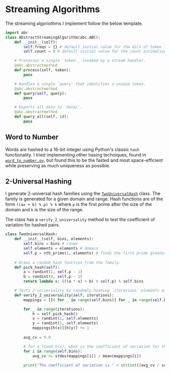# Streaming Algorithms

The streaming algoriothms I implement follow the below template.

```python
import abc
class AbstractStreamingAlgorithm(abc.ABC):
    def __init__(self):
        self.freqs = {} # default initial value for the dict of token frequencies
        self.count = 0 # default initial value for the count estimation

    # Processes a single `token`, invoked by a stream handler.
    @abc.abstractmethod
    def process(self, token):
        pass

    # Handles a single `query` that identifies a unique token.
    @abc.abstractmethod
    def query(self, query):
        pass

    # Exports all data to `data/`.
    @abc.abstractmethod
    def query_all(self, id):
        pass
```

## Word to Number

Words are hashed to a 16-bit integer using Python's classic `hash` functionality. I tried implementing other hasing techniques, found in [`word_to_number.py`](../word_to_number.py), but found this to be the fasted and most space-efficient while preserving as much uniqueness as possible.

## 2-Universal Hashing

I generate 2-universal hash families using the [`TwoUniversalHash`](../two_universal_hash.py) class. The family is generated for a given domain and range. Hash functions are of the form `((ax + b) % p) % k` where `p` is the first prime after the size of the domain and `k` is the size of the range.

The class has a `verify_2_universality` method to test the coefficient of variation for hashed pairs.

```python
class TwoUniversalHash:
    def __init__(self, bins, elements):
        self.bins = bins # range
        self.elements = elements # domain
        self.p = nth_prime(1, elements) # finds the first prime greater than `elements`
    
    # Draws a random hash function from the family.
    def pick_hash(self):
        a = randint(1, self.p - 1)
        b = randint(0, self.p - 1)
        return lambda x: (((a * x) + b) % self.p) % self.bins

    # Tests 2-universality by randomly hashing `iterations` elements and measuring the average coefficient of variation for the bins
    def verify_2_universality(self, iterations):
        mappings = [[0 for _ in range(self.bins)] for _ in range(self.bins)]

        for _ in range(iterations):
            h = self.pick_hash()
            x = randint(1, self.elements)
            y = randint(1, self.elements)
            mappings[h(x)][h(y)] += 1
        
        avg_cv = 0.0

        # for a fixed h(x), what is the coefficient of variation for the frequencies that some h(y) are picked in tandem?
        for i in range(self.bins):
            avg_cv += stdev(mappings[i]) / mean(mappings[i])
        
        print('The coefficient of variation is ' + str(int((avg_cv / self.bins) * 100)) + '%')
```